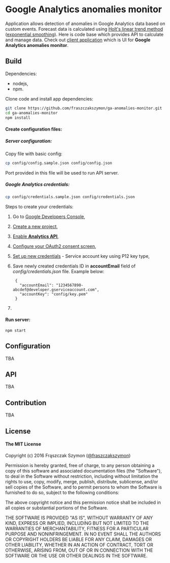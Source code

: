 # Google Analytics anomalies monitor

Application allows detection of anomalies in Google Analytics data based on custom events. Forecast data is calculated using [Holt's linear trend method](https://www.otexts.org/fpp/7/2) ([exponential smoothing](https://en.wikipedia.org/wiki/Exponential_smoothing)). Here is code base which provides API to calculate and manage data. Check out [client application](https://github.com/fraszczakszymon/ga-anomalies-monitor-client) which is UI for **Google Analytics anomalies monitor**.


## Build

Dependencies:
* nodejs,
* npm.

Clone code and install app dependencies:
```bash
git clone https://github.com/fraszczakszymon/ga-anomalies-monitor.git
cd ga-anomalies-monitor
npm install
```

#### Create configuration files:

##### Server configuration:
Copy file with basic config:
```bash
cp config/config.sample.json config/config.json
```
Port provided in this file will be used to run API server.

##### Google Analytics credentials:
```bash
cp config/credentials.sample.json config/credentials.json
```
Steps to create your credentials:

1. Go to [Google Developers Console](https://console.developers.google.com),
2. [Create a new project](https://support.google.com/cloud/answer/6251787?hl=en&ref_topic=6158848),
3. [Enable **Analytics API**](https://support.google.com/cloud/answer/6326510?hl=en&ref_topic=6262490),
4. [Configure your OAuth2 consent screen](https://support.google.com/cloud/answer/6158849?hl=en&ref_topic=6262490),
5. [Set up new credentials](https://support.google.com/cloud/answer/6158862?hl=en&ref_topic=6262490) - Service account key using P12 key type,
6. Save newly created credentials ID in **accountEmail** field of _config/credentials.json_ file. Example below:

        {
          "accountEmail": "1234567890-abcdef@developer.gserviceaccount.com",
          "accountKey": "config/key.pem"
        }

7. 

#### Run server:
```
npm start
```

## Configuration

TBA

## API

TBA

## Contribution

TBA

## License

#### The MIT License

Copyright (c) 2016 Frąszczak Szymon ([@fraszczakszymon](https://github.com/fraszczakszymon))

Permission is hereby granted, free of charge, to any person obtaining a copy
of this software and associated documentation files (the "Software"), to deal
in the Software without restriction, including without limitation the rights
to use, copy, modify, merge, publish, distribute, sublicense, and/or sell
copies of the Software, and to permit persons to whom the Software is
furnished to do so, subject to the following conditions:

The above copyright notice and this permission notice shall be included in
all copies or substantial portions of the Software.

THE SOFTWARE IS PROVIDED "AS IS", WITHOUT WARRANTY OF ANY KIND, EXPRESS OR
IMPLIED, INCLUDING BUT NOT LIMITED TO THE WARRANTIES OF MERCHANTABILITY,
FITNESS FOR A PARTICULAR PURPOSE AND NONINFRINGEMENT. IN NO EVENT SHALL THE
AUTHORS OR COPYRIGHT HOLDERS BE LIABLE FOR ANY CLAIM, DAMAGES OR OTHER
LIABILITY, WHETHER IN AN ACTION OF CONTRACT, TORT OR OTHERWISE, ARISING FROM,
OUT OF OR IN CONNECTION WITH THE SOFTWARE OR THE USE OR OTHER DEALINGS IN
THE SOFTWARE.

